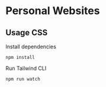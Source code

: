 # Personal Websites

## Usage CSS

Install dependencies

```
npm install
```

Run Tailwind CLI

```
npm run watch
```
